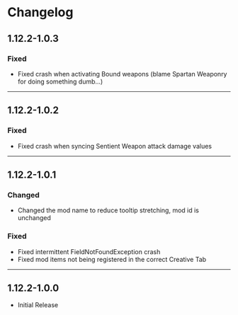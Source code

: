 # Changelog
## 1.12.2-1.0.3
### Fixed
- Fixed crash when activating Bound weapons (blame Spartan Weaponry for doing something dumb...)

---

## 1.12.2-1.0.2
### Fixed
- Fixed crash when syncing Sentient Weapon attack damage values

---

## 1.12.2-1.0.1
### Changed
- Changed the mod name to reduce tooltip stretching, mod id is unchanged

### Fixed
- Fixed intermittent FieldNotFoundException crash
- Fixed mod items not being registered in the correct Creative Tab

---

## 1.12.2-1.0.0
- Initial Release